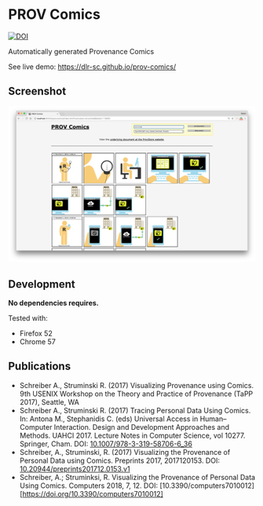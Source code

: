 # PROV Comics

[![DOI](https://zenodo.org/badge/DOI/10.5281/zenodo.555927.svg)](https://doi.org/10.5281/zenodo.555927)


Automatically generated Provenance Comics

See live demo: https://dlr-sc.github.io/prov-comics/


## Screenshot
![Screenshot](./Screenshot.png)


## Development

**No dependencies requires.**

Tested with:

* Firefox 52
* Chrome 57

## Publications

* Schreiber A., Struminski R. (2017) Visualizing Provenance using Comics. 9th USENIX Workshop on the Theory and Practice of Provenance (TaPP 2017), Seattle, WA
* Schreiber A., Struminski R. (2017) Tracing Personal Data Using Comics. In: Antona M., Stephanidis C. (eds) Universal Access in Human–Computer Interaction. Design and Development Approaches and Methods. UAHCI 2017. Lecture Notes in Computer Science, vol 10277. Springer, Cham. DOI: [10.1007/978-3-319-58706-6_36](https://doi.org/10.1007/978-3-319-58706-6_36)
* Schreiber, A., Struminski, R. (2017) Visualizing the Provenance of Personal Data using Comics. Preprints 2017, 2017120153. DOI: [10.20944/preprints201712.0153.v1](https://doi.org/10.20944/preprints201712.0153.v1)
* Schreiber, A.; Struminksi, R. Visualizing the Provenance of Personal Data Using Comics. Computers 2018, 7, 12. DOI: [10.3390/computers7010012][https://doi.org/10.3390/computers7010012]
